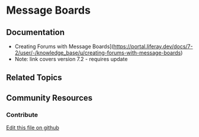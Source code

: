 # Message Boards

## Documentation

* Creating Forums with Message Boards](https://portal.liferay.dev/docs/7-2/user/-/knowledge_base/u/creating-forums-with-message-boards)
* Note: link covers version 7.2 - requires update

## Related Topics


## Community Resources


### Contribute

[Edit this file on github](https://github.com/olafk/controlpanel-documentation-docs/blob/master/md/73en/com_liferay_message_boards_web_portlet_MBAdminPortlet.md)
